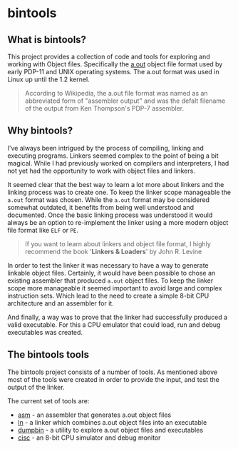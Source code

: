 # bintools

## What is bintools?

This project provides a collection of code and tools for exploring and working
with Object files. Specifically the [a.out](https://en.wikipedia.org/wiki/A.out)
object file format used by early PDP-11 and UNIX operating systems. The a.out 
format was used in Linux up until the 1.2 kernel.

> According to Wikipedia, the a.out file format was named as an abbreviated 
> form of "assembler output" and was the defalt filename of the output from 
> Ken Thompson's PDP-7 assembler.

## Why bintools?

I've always been intrigued by the process of compiling, linking and executing
programs. Linkers seemed complex to the point of being a bit magical. While 
I had previously worked on compilers and interpreters, I had not yet had the 
opportunity to work with object files and linkers.

It seemed clear that the best way to learn a lot more about linkers and the 
linking process was to create one. To keep the linker scope 
manageable the `a.out` format was chosen. While the `a.out` format may be 
considered somewhat outdated, it benefits from being well understood and 
documented. Once the basic linking process was understood it would always be 
an option to re-implement the linker using a more modern object file format 
like `ELF` or `PE`.

> If you want to learn about linkers and object file format, I highly recommend
> the book '**Linkers & Loaders**' by John R. Levine

In order to test the linker it was necessary to have a way to generate linkable
object files. Certainly, it would have been possible to chose an existing 
assembler that produced `a.out` object files. To keep the linker scope more 
manageable it seemed important to avoid large and complex instruction sets. 
Which lead to the need to create a simple 8-bit CPU architecture and an assembler
for it.

And finally, a way was to prove that the linker had successfully produced a 
valid executable. For this a CPU emulator that could load, run and
debug executables was created.

## The bintools tools

The bintools project consists of a number of tools. As mentioned above most of 
the tools were created in order to provide the input, and test the output of 
the linker.

The current set of tools are:

* [asm](https://github.com/mseminatore/bintools/blob/master/asm) - an assembler that generates a.out object files
* [ln](https://github.com/mseminatore/bintools/blob/master/ln) - a linker which combines a.out object files into an executable
* [dumpbin](https://github.com/mseminatore/bintools/blob/master/dumpbin) - a utility to explore a.out object files and executables
* [cisc](https://github.com/mseminatore/bintools/blob/master/cisc/) - an 8-bit CPU simulator and debug monitor
